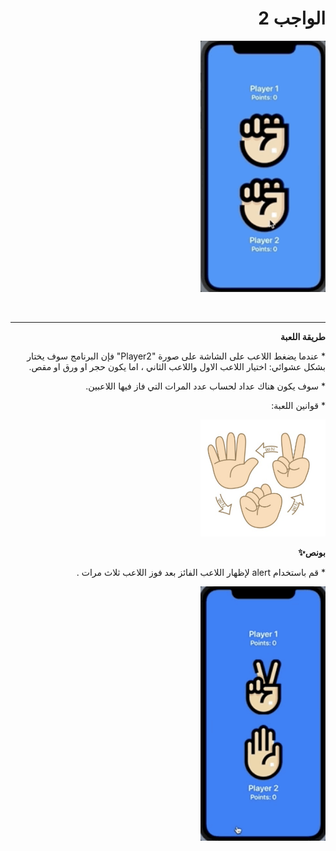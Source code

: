   <h1 align="right">الواجب 2 </h1>

<p dir="rtl">
<img src="/ss1.gif" width="200" alt="alt_text" title="image_tooltip">
</p>


<br>


---


<p dir="rtl">
<strong>طريقة اللعبة</strong></p>



<p dir="rtl">
* عندما يضغط اللاعب على الشاشة على صورة "Player2" فإن البرنامج سوف يختار بشكل عشوائي: اختيار اللاعب الاول واللاعب الثاني ، اما يكون حجر او ورق او مقص.

<p dir="rtl">
* سوف يكون هناك عداد لحساب عدد المرات التي فاز فيها اللاعبين. 

<p dir="rtl">
* قوانين اللعبة:

<p dir="rtl">
<img src="/ss3.png" width="200" alt="alt_text" title="image_tooltip">
</p>

<p dir="rtl">
<strong>بونص✨</strong></p>

<p dir="rtl">
* قم باستخدام alert لإظهار اللاعب الفائز  بعد فوز اللاعب ثلاث مرات .

<p dir="rtl">
<img src="/ss2.gif" width="200" alt="alt_text" title="image_tooltip">
</p>

